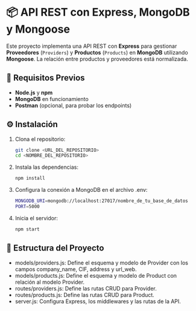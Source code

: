 # 📦 API REST con Express, MongoDB y Mongoose

Este proyecto implementa una API REST con **Express** para gestionar **Proveedores** (`Providers`) y **Productos** (`Products`) en **MongoDB** utilizando **Mongoose**. La relación entre productos y proveedores está normalizada.

## 🚀 Requisitos Previos

- **Node.js** y **npm**
- **MongoDB** en funcionamiento
- **Postman** (opcional, para probar los endpoints)

## ⚙️ Instalación

1. Clona el repositorio:
   ```bash
   git clone <URL_DEL_REPOSITORIO>
   cd <NOMBRE_DEL_REPOSITORIO>
   ```

2. Instala las dependencias:
   ```bash
   npm install
   ```

3. Configura la conexión a MongoDB en el archivo .env:
   ```bash
   MONGODB_URI=mongodb://localhost:27017/nombre_de_tu_base_de_datos
   PORT=5000
   ```
4. Inicia el servidor:
     ```bash
    npm start
   ```

## 📂 Estructura del Proyecto

- models/providers.js: Define el esquema y modelo de Provider con los campos company_name, CIF, address y url_web.
- models/products.js: Define el esquema y modelo de Product con relación al modelo Provider.
- routes/providers.js: Define las rutas CRUD para Provider.
- routes/products.js: Define las rutas CRUD para Product.
- server.js: Configura Express, los middlewares y las rutas de la API.
